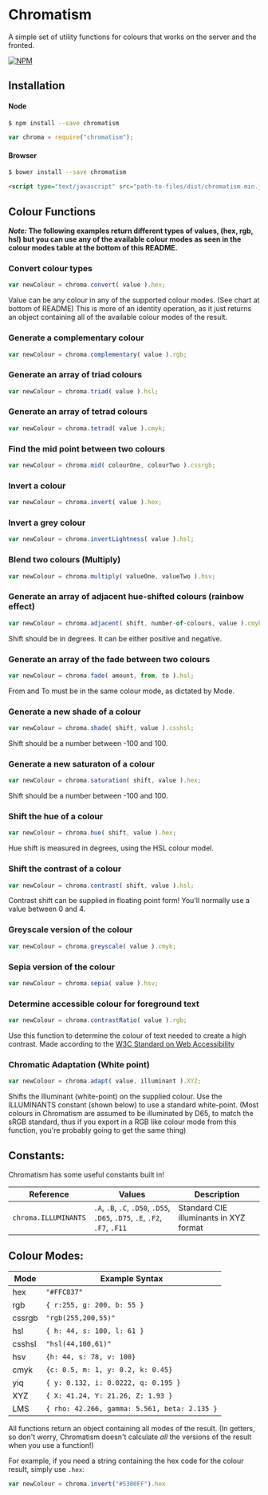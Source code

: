 # Chromatism

A simple set of utility functions for colours that works on the server and the fronted.

[![NPM](https://nodei.co/npm/chromatism.png?compact=true)](https://nodei.co/npm/chromatism/)


## Installation

#### Node
```bash
$ npm install --save chromatism
```

```javascript
var chroma = require("chromatism");
```

#### Browser
```bash
$ bower install --save chromatism
```

```html
<script type="text/javascript" src="path-to-files/dist/chromatism.min.js"></script>
```


## Colour Functions

**_Note:_ The following examples return different types of values, (hex, rgb, hsl) but you can use any of the available colour modes as seen in the colour modes table at the bottom of this README.**

### Convert colour types
```javascript
var newColour = chroma.convert( value ).hex;
```

Value can be any colour in any of the supported colour modes. (See chart at bottom of README) This is more of an identity operation, as it just returns an object containing all of the available colour modes of the result.

### Generate a complementary colour
```javascript
var newColour = chroma.complementary( value ).rgb;
```

### Generate an array of triad colours
```javascript
var newColour = chroma.triad( value ).hsl;
```

### Generate an array of tetrad colours
```javascript
var newColour = chroma.tetrad( value ).cmyk;
```

### Find the mid point between two colours
```javascript
var newColour = chroma.mid( colourOne, colourTwo ).cssrgb;
```

### Invert a colour
```javascript
var newColour = chroma.invert( value ).hex;
```

### Invert a grey colour
```javascript
var newColour = chroma.invertLightness( value ).hsl;
```

### Blend two colours (Multiply)
```javascript
var newColour = chroma.multiply( valueOne, valueTwo ).hsv;
```

### Generate an array of adjacent hue-shifted colours (rainbow effect)
```javascript
var newColour = chroma.adjacent( shift, number-of-colours, value ).cmyk;
```

Shift should be in degrees. It can be either positive and negative.

### Generate an array of the fade between two colours
```javascript
var newColour = chroma.fade( amount, from, to ).hsl;
```

From and To must be in the same colour mode, as dictated by Mode.

### Generate a new shade of a colour
```javascript
var newColour = chroma.shade( shift, value ).csshsl;
```

Shift should be a number between -100 and 100.

### Generate a new saturaton of a colour
```javascript
var newColour = chroma.saturation( shift, value ).hex;
```

Shift should be a number between -100 and 100.

### Shift the hue of a colour
```javascript
var newColour = chroma.hue( shift, value ).hex;
```

Hue shift is measured in degrees, using the HSL colour model.

### Shift the contrast of a colour
```javascript
var newColour = chroma.contrast( shift, value ).hsl;
```

Contrast shift can be supplied in floating point form! You'll normally use a value between 0 and 4.

### Greyscale version of the colour
```javascript
var newColour = chroma.greyscale( value ).cmyk;
```

### Sepia version of the colour
```javascript
var newColour = chroma.sepia( value ).hsv;
```

### Determine accessible colour for foreground text
```javascript
var newColour = chroma.contrastRatio( value ).rgb;
```

Use this function to determine the colour of text needed to create a high contrast. Made according to the [W3C Standard on Web Accessibility](http://www.w3.org/TR/UNDERSTANDING-WCAG20/visual-audio-contrast-contrast.html)

### Chromatic Adaptation (White point)
```javascript
var newColour = chroma.adapt( value, illuminant ).XYZ;
```

Shifts the Illuminant (white-point) on the supplied colour. Use the ILLUMINANTS constant (shown below) to use a standard white-point. (Most colours in Chromatism are assumed to be illuminated by D65, to match the sRGB standard, thus if you export in a RGB like colour mode from this function, you're probably going to get the same thing)

## Constants:

Chromatism has some useful constants built in!

| Reference | Values | Description |
| --------- | ------ | ----------- |
| `chroma.ILLUMINANTS` | `.A`, `.B`, `.C`, `.D50`, `.D55`, `.D65`, `.D75`, `.E`, `.F2`, `.F7`, `.F11` | Standard CIE illuminants in XYZ format

## Colour Modes:

| Mode    | Example Syntax                                 |
|---------|------------------------------------------------|
| hex     | `"#FFC837"`                                    |
| rgb     | `{ r:255, g: 200, b: 55 }`                     |
| cssrgb  | `"rgb(255,200,55)"`                            |
| hsl     | `{ h: 44, s: 100, l: 61 }`                     |
| csshsl  | `"hsl(44,100,61)"`                             |
| hsv     | `{h: 44, s: 78, v: 100}`                       |
| cmyk    | `{c: 0.5, m: 1, y: 0.2, k: 0.45}`              |
| yiq     | `{ y: 0.132, i: 0.0222, q: 0.195 }`            |
| XYZ     | `{ X: 41.24, Y: 21.26, Z: 1.93 }`              |
| LMS     | `{ rho: 42.266, gamma: 5.561, beta: 2.135 }`   |

All functions return an object containing all modes of the result. (In getters, so don't worry, Chromatism doesn't calculate *all* the versions of the result when you use a function!)

For example, if you need a string containing the hex code for the colour result, simply use `.hex`:

```javascript
var newColour = chroma.invert("#5300FF").hex
```
